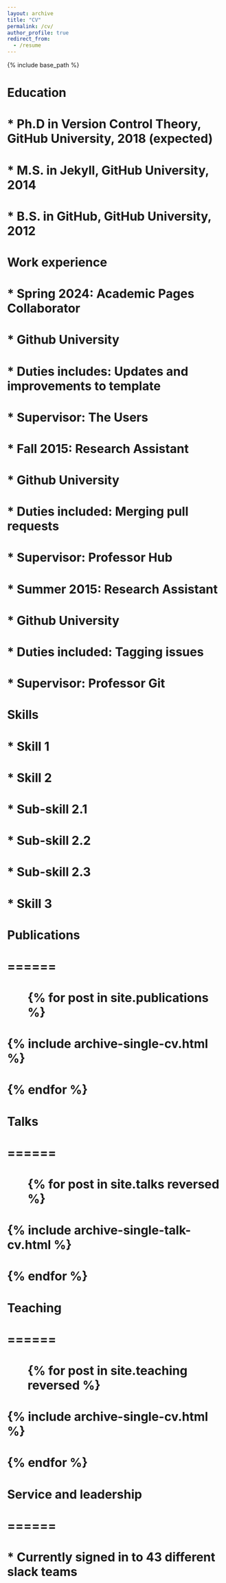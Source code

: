```yaml
---
layout: archive
title: "CV"
permalink: /cv/
author_profile: true
redirect_from:
  - /resume
---
```


{% include base_path %}

Education
======
# * Ph.D in Version Control Theory, GitHub University, 2018 (expected)
# * M.S. in Jekyll, GitHub University, 2014
# * B.S. in GitHub, GitHub University, 2012

Work experience
======
# * Spring 2024: Academic Pages Collaborator
#   * Github University
#   * Duties includes: Updates and improvements to template
#   * Supervisor: The Users
# 
# * Fall 2015: Research Assistant
#   * Github University
#   * Duties included: Merging pull requests
#   * Supervisor: Professor Hub
# 
# * Summer 2015: Research Assistant
#   * Github University
#   * Duties included: Tagging issues
#   * Supervisor: Professor Git
  
Skills
======
# * Skill 1
# * Skill 2
#   * Sub-skill 2.1
#   * Sub-skill 2.2
#   * Sub-skill 2.3
# * Skill 3

# Publications
# ======
#   <ul>{% for post in site.publications  %}
#     {% include archive-single-cv.html %}
#   {% endfor %}</ul>
#   
# Talks
# ======
#   <ul>{% for post in site.talks reversed %}
#     {% include archive-single-talk-cv.html  %}
#   {% endfor %}</ul>
#   
# Teaching
# ======
#   <ul>{% for post in site.teaching reversed %}
#     {% include archive-single-cv.html %}
#   {% endfor %}</ul>
#   
# Service and leadership
# ======
# * Currently signed in to 43 different slack teams
